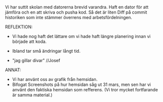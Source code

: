 Vi har suttit skolan med datorerna brevid varandra.
Haft en dator för att jämföra och en att skriva och pusha kod. Så det är liten Diff på commit historiken som inte stämmer överrens med arbetsfördelningen.

REFLEKTION:
* Vi hade nog haft det lättare om vi hade haft längre planering innan vi började att koda.

* Ibland tar små ändringar långt tid.

* "jag gillar divar" //Josef

ANNAT:

* Vi har använt oss av grafik från hemsidan.
* Bifogat Screenshots på hur hemsidan såg ut 31 mars, men sen har vi använt den faktiska hemsidan som refferens. (Vi tror mycket fortfarande är samma material.)